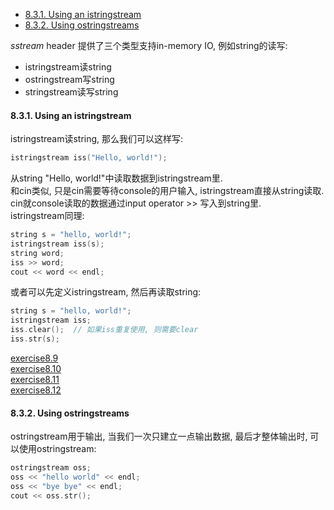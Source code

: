 <!-- TOC -->

- [8.3.1. Using an istringstream](#831-using-an-istringstream)
- [8.3.2. Using ostringstreams](#832-using-ostringstreams)

<!-- /TOC -->

*sstream* header 提供了三个类型支持in-memory IO, 例如string的读写:
- istringstream读string
- ostringstream写string
- stringstream读写string

<a id="markdown-831-using-an-istringstream" name="831-using-an-istringstream"></a>
#### 8.3.1. Using an istringstream

istringstream读string, 那么我们可以这样写:
```cpp
istringstream iss("Hello, world!");
```
从string "Hello, world!"中读取数据到istringstream里.  
和cin类似, 只是cin需要等待console的用户输入, istringstream直接从string读取.  
cin就console读取的数据通过input operator >> 写入到string里.  
istringstream同理:
```cpp
string s = "hello, world!";
istringstream iss(s);
string word;
iss >> word;
cout << word << endl;
```
或者可以先定义istringstream, 然后再读取string:
```cpp
string s = "hello, world!";
istringstream iss;
iss.clear();  // 如果iss重复使用, 则需要clear
iss.str(s);
```

<a href="code/chapter_8_the_io_library/exercise8.9.cpp">exercise8.9</a>  
<a href="code/chapter_8_the_io_library/exercise8.10.cpp">exercise8.10</a>  
<a href="code/chapter_8_the_io_library/exercise8.11.cpp">exercise8.11</a>  
<a href="code/chapter_8_the_io_library/exercise8.12.cpp">exercise8.12</a>  

<a id="markdown-832-using-ostringstreams" name="832-using-ostringstreams"></a>
#### 8.3.2. Using ostringstreams

ostringstream用于输出, 当我们一次只建立一点输出数据, 最后才整体输出时, 可以使用ostringstream:
```cpp
ostringstream oss;
oss << "hello world" << endl;
oss << "bye bye" << endl;
cout << oss.str();
```